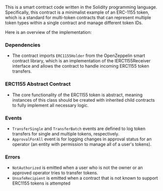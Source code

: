 This is a smart contract code written in the Solidity programming language. Specifically, this contract is a minimalist example of an ERC-1155 token, which is a standard for multi-token contracts that can represent multiple token types within a single contract and manage different token IDs.

Here is an overview of the implementation:

### Dependencies
- The contract imports `ERC1155Holder` from the OpenZeppelin smart contract library, which is an implementation of the IERC1155Receiver interface and allows the contract to handle incoming ERC1155 token transfers.

### ERC1155 Abstract Contract
- The core functionality of the ERC1155 token is abstract, meaning instances of this class should be created with inherited child contracts to fully implement all necessary logic.

### Events
- `TransferSingle` and `TransferBatch` events are defined to log token transfers for single and multiple tokens, respectively.
- `ApprovalForAll` event is for logging changes in approval status for an operator (an entity with permission to manage all of a user's tokens).

### Errors
- `NotAuthorized` is emitted when a user who is not the owner or an approved operator tries to transfer tokens.
- `UnsafeRecipient` is emitted when a contract that is not known to support ERC1155 tokens is attempted